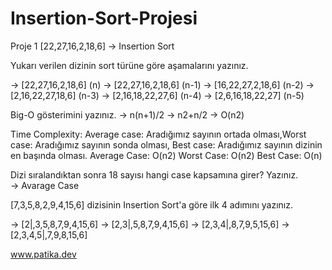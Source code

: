 # Insertion-Sort-Projesi


Proje 1
[22,27,16,2,18,6] -> Insertion Sort

Yukarı verilen dizinin sort türüne göre aşamalarını yazınız.

-> [22,27,16,2,18,6] (n)
 -> [22,27,16,2,18,6] (n-1)
  -> [16,22,27,2,18,6] (n-2)
   -> [2,16,22,27,18,6] (n-3)
     -> [2,16,18,22,27,6] (n-4)
       -> [2,6,16,18,22,27] (n-5)

Big-O gösterimini yazınız. 
->  n(n+1)/2 -> n2+n/2 -> O(n2)

Time Complexity: Average case: Aradığımız sayının ortada olması,Worst case: Aradığımız sayının sonda olması, Best case: Aradığımız sayının dizinin en başında olması.
 Average Case: O(n2)
 Worst Case: O(n2)
 Best Case: O(n)

Dizi sıralandıktan sonra 18 sayısı hangi case kapsamına girer? Yazınız.  
-> Avarage Case

 [7,3,5,8,2,9,4,15,6] dizisinin Insertion Sort'a göre ilk 4 adımını yazınız.

 -> [2|,3,5,8,7,9,4,15,6]
  -> [2,3|,5,8,7,9,4,15,6]
   -> [2,3,4|,8,7,9,5,15,6]
    -> [2,3,4,5|,7,9,8,15,6]

 www.patika.dev

